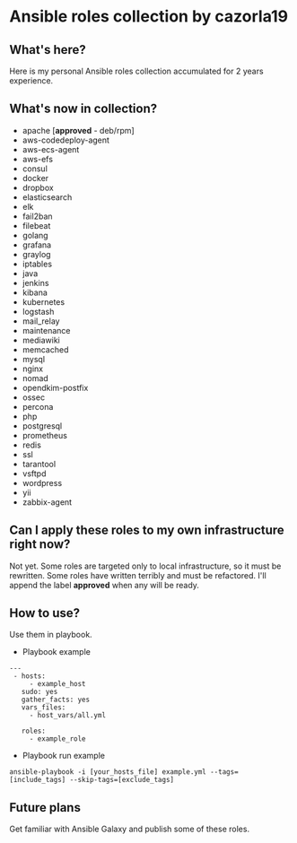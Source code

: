 # Ansible roles collection by cazorla19

## What's here?

Here is my personal Ansible roles collection accumulated for 2 years experience.

## What's now in collection?

* apache [**approved** - deb/rpm]
* aws-codedeploy-agent
* aws-ecs-agent
* aws-efs
* consul
* docker
* dropbox
* elasticsearch
* elk
* fail2ban
* filebeat
* golang
* grafana
* graylog
* iptables
* java
* jenkins
* kibana
* kubernetes
* logstash
* mail_relay
* maintenance
* mediawiki
* memcached
* mysql
* nginx
* nomad
* opendkim-postfix
* ossec
* percona
* php
* postgresql
* prometheus
* redis
* ssl
* tarantool
* vsftpd
* wordpress
* yii
* zabbix-agent

## Can I apply these roles to my own infrastructure right now?

Not yet. Some roles are targeted only to local infrastructure, so it must be rewritten. Some roles have written terribly and must be refactored. I'll append the label **approved** when any will be ready.

## How to use?

Use them in playbook.

* Playbook example

```
---
 - hosts:
     - example_host
   sudo: yes
   gather_facts: yes
   vars_files:
     - host_vars/all.yml

   roles:
     - example_role
```

* Playbook run example

```
ansible-playbook -i [your_hosts_file] example.yml --tags=[include_tags] --skip-tags=[exclude_tags]
```

## Future plans

Get familiar with Ansible Galaxy and publish some of these roles.
